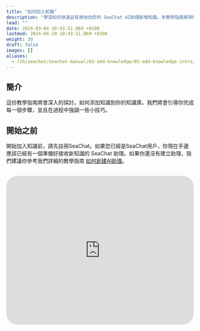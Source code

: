 ```yaml
---
title: "如何加入知識"
description: "學習如何快速且有效地向您的 SeaChat AI助理新增知識。本教學指南將詳細指導您逐步新增知識到知識庫，包括實用技巧和必要的設定。適合初學者及現有用戶。查看我們的視頻教學，立即開始提升您的助理的能力！"
lead: ""
date: 2024-03-04 10:43:51.069 +0100
lastmod: 2024-04-19 10:43:51.069 +0100
weight: 30
draft: false
images: []
aliases:
  - /zh/seachat/seachat-manual/03-add-knowledge/01-add-knowledge-intro/
---
```


## 簡介
這份教學指南將會深入的探討，如何添加知識到你的知識庫。我們將會引導你完成每一個步驟，並且在過程中強調一些小技巧。

## 開始之前
開始加入知識前，請先註冊SeaChat。如果您已經是SeaChat用戶，你現在手邊應該已經有一個準備好接收新知識的 SeaChat 助理。如果你還沒有建立助理，我們建議你參考我們詳細的教學指南 [如何創建AI助理](/zh/seachat/02-create-agent/)。

<br/>
<iframe width="100%" height="400" src="https://www.youtube.com/embed/?listType=playlist&list=PL8K7_LTqly449uOg_uBWOPfFyL1fJRjkE&index=14" title="YouTube video player" frameborder="0" allow="accelerometer; autoplay; clipboard-write; encrypted-media; gyroscope; picture-in-picture" allowfullscreen style="border-radius: 30px;"></iframe>